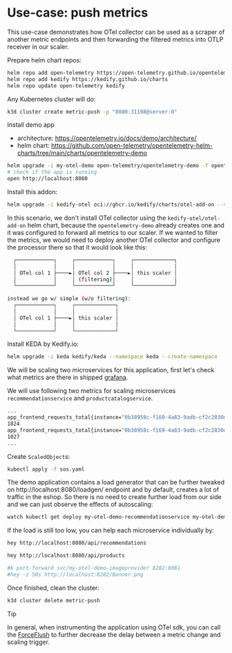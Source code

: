 # Use-case: push metrics

This use-case demonstrates how OTel collector can be used as a scraper of another metric endpoints and
then forwarding the filtered metrics into OTLP receiver in our scaler.

Prepare helm chart repos:

```bash
helm repo add open-telemetry https://open-telemetry.github.io/opentelemetry-helm-charts
helm repo add kedify https://kedify.github.io/charts
helm repo update open-telemetry kedify
```

Any Kubernetes cluster will do:
```bash
k3d cluster create metric-push -p "8080:31198@server:0"
```

Install demo app
- architecture: https://opentelemetry.io/docs/demo/architecture/
- helm chart: https://github.com/open-telemetry/opentelemetry-helm-charts/tree/main/charts/opentelemetry-demo

```bash
helm upgrade -i my-otel-demo open-telemetry/opentelemetry-demo -f opentelemetry-demo-values.yaml
# check if the app is running
open http://localhost:8080
```

Install this addon:
```bash
helm upgrade -i kedify-otel oci://ghcr.io/kedify/charts/otel-add-on --version=v0.0.10 -f scaler-only-push-values.yaml
```

In this scenario, we don't install OTel collector using the `kedify-otel/otel-add-on` helm chart, because
the `opentelemetry-demo` already creates one and it was configured to forward all metrics to our scaler.
If we wanted to filter the metrics, we would need to deploy another OTel collector and configure the processor
there so that it would look like this:

```bash
  ┌────────────┐     ┌────────────┐     ┌─────────────┐
  │            │     │            │     │             │
  │ OTel col 1 ├────►│ OTel col 2 ├────►│ this scaler │
  │            │     │ (filtering)│     │             │
  └────────────┘     └────────────┘     └─────────────┘
   
instead we go w/ simple (w/o filtering):
  ┌────────────┐     ┌─────────────┐
  │            │     │             │
  │ OTel col 1 ├────►│ this scaler │
  │            │     │             │
  └────────────┘     └─────────────┘
```

Install KEDA by Kedify.io:
```bash
helm upgrade -i keda kedify/keda --namespace keda --create-namespace
```

We will be scaling two microservices for this application, first let's check what metrics are there in shipped 
[grafana](http://localhost:8080/grafana/explore?schemaVersion=1&panes=%7B%222n3%22:%7B%22datasource%22:%22webstore-metrics%22,%22queries%22:%5B%7B%22refId%22:%22A%22,%22expr%22:%22app_frontend_requests_total%22,%22range%22:true,%22instant%22:true,%22datasource%22:%7B%22type%22:%22prometheus%22,%22uid%22:%22webstore-metrics%22%7D,%22editorMode%22:%22code%22,%22legendFormat%22:%22__auto%22,%22useBackend%22:false,%22disableTextWrap%22:false,%22fullMetaSearch%22:false,%22includeNullMetadata%22:true%7D%5D,%22range%22:%7B%22from%22:%22now-1h%22,%22to%22:%22now%22%7D%7D%7D&orgId=1).

We will use following two metrics for scaling microservices `recommendationservice` and `productcatalogservice`.
```bash
...
app_frontend_requests_total{instance="0b38958c-f169-4a83-9adb-cf2c2830d61e", job="opentelemetry-demo/frontend", method="GET", status="200", target="/api/recommendations"}
1824
app_frontend_requests_total{instance="0b38958c-f169-4a83-9adb-cf2c2830d61e", job="opentelemetry-demo/frontend", method="GET", status="200", target="/api/products"}
1027
...
```

Create `ScaledObject`s:
```bash
kubectl apply -f sos.yaml
```

The demo application contains a load generator that can be further tweaked on http://localhost:8080/loadgen/ endpoint and by
default, creates a lot of traffic in the eshop. So there is no need to create further load from our side and we can just
observe the effects of autoscaling:

```bash
watch kubectl get deploy my-otel-demo-recommendationservice my-otel-demo-productcatalogservice
```

If the load is still too low, you can help each microservice individually by:
```bash
hey http://localhost:8080/api/recommendations

hey http://localhost:8080/api/products

#k port-forward svc/my-otel-demo-imageprovider 8282:8081
#hey -z 50s http://localhost:8282/Banner.png
```

Once finished, clean the cluster:
```bash
k3d cluster delete metric-push
```

> [!TIP]
> In general, when instrumenting the application using OTel sdk, you can call the 
> [ForceFlush](https://opentelemetry.io/docs/specs/otel/metrics/sdk/#forceflush-1)
> to further decrease the delay between a metric change and scaling trigger.
